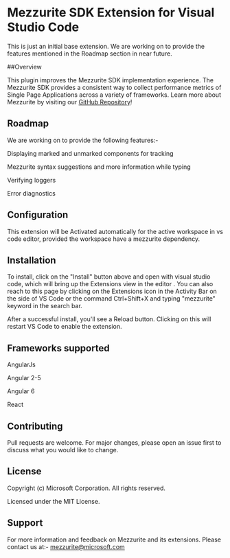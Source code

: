 # Mezzurite SDK Extension for Visual Studio Code
This is just an initial base extension. We are working on to provide the features mentioned in the Roadmap section in near future.

##Overview

This plugin improves the Mezzurite SDK implementation experience.  The Mezzurite SDK provides a consistent way to collect performance metrics of Single Page Applications across a variety of frameworks. Learn more about Mezzurite by visiting our [GitHub Repository](https://github.com/Microsoft/Mezzurite)!

## Roadmap

We are working on to provide the following features:-

Displaying marked and unmarked components for tracking

Mezzurite syntax suggestions and more information while typing

Verifying loggers

Error diagnostics

## Configuration

This extension will be Activated automatically for the active workspace in vs code editor, provided the workspace have a mezzurite dependency.

## Installation

To install, click on the "Install" button above and open with visual studio code, which will bring up the Extensions view in the editor . You can also reach to this page by clicking on the Extensions icon in the Activity Bar on the side of VS Code or the command Ctrl+Shift+X and typing "mezzurite" keyword in the search bar.

After a successful install, you'll see a Reload button. Clicking on this will restart VS Code to enable the extension.

## Frameworks supported

AngularJs

Angular 2-5

Angular 6

React

## Contributing

Pull requests are welcome. For major changes, please open an issue first to discuss what you would like to change.

## License

Copyright (c) Microsoft Corporation. All rights reserved.

Licensed under the MIT License.

## Support

For more information and feedback on Mezzurite and its extensions. Please contact us at:- [mezzurite@microsoft.com](mailto:mezzurite@microsoft.com)

